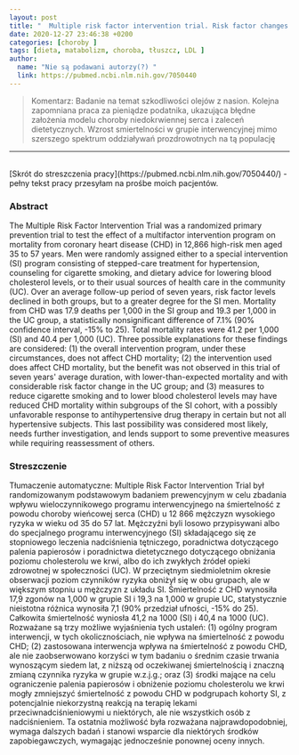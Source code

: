 ```yaml
---
layout: post
title: "  Multiple risk factor intervention trial. Risk factor changes and mortality results. Multiple Risk Factor Intervention Trial Research Group "
date: 2020-12-27 23:46:38 +0200
categories: [choroby ]
tags: [dieta, matabolizm, choroba, tłuszcz, LDL ]
author:
  name: "Nie są podawani autorzy(?) "
  link: https://pubmed.ncbi.nlm.nih.gov/7050440
---
```

> Komentarz: Badanie na temat szkodliwości olejów z nasion.
> Kolejna zapomniana praca za pieniądze podatnika, ukazująca błędne założenia modelu choroby niedokrwiennej serca i zaleceń dietetycznych. Wzrost smiertelności w grupie interwencyjnej mimo szerszego spektrum oddziaływań prozdrowotnych na tą populację
<hr>
<br>
[Skrót do streszczenia pracy](https://pubmed.ncbi.nlm.nih.gov/7050440/) - pełny tekst pracy przesyłam na prośbe moich pacjentów.

### Abstract
The Multiple Risk Factor Intervention Trial was a randomized primary prevention trial to test the effect of a multifactor intervention program on mortality from coronary heart disease (CHD) in 12,866 high-risk men aged 35 to 57 years. Men were randomly assigned either to a special intervention (SI) program consisting of stepped-care treatment for hypertension, counseling for cigarette smoking, and dietary advice for lowering blood cholesterol levels, or to their usual sources of health care in the community (UC). Over an average follow-up period of seven years, risk factor levels declined in both groups, but to a greater degree for the SI men. Mortality from CHD was 17.9 deaths per 1,000 in the SI group and 19.3 per 1,000 in the UC group, a statistically nonsignificant difference of 7.1% (90% confidence interval, -15% to 25). Total mortality rates were 41.2 per 1,000 (SI) and 40.4 per 1,000 (UC). Three possible explanations for these findings are considered: (1) the overall intervention program, under these circumstances, does not affect CHD mortality; (2) the intervention used does affect CHD mortality, but the benefit was not observed in this trial of seven years' average duration, with lower-than-expected mortality and with considerable risk factor change in the UC group; and (3) measures to reduce cigarette smoking and to lower blood cholesterol levels may have reduced CHD mortality within subgroups of the SI cohort, with a possibly unfavorable response to antihypertensive drug therapy in certain but not all hypertensive subjects. This last possibility was considered most likely, needs further investigation, and lends support to some preventive measures while requiring reassessment of others.

### Streszczenie
Tłumaczenie automatyczne:
Multiple Risk Factor Intervention Trial był randomizowanym podstawowym badaniem prewencyjnym w celu zbadania wpływu wieloczynnikowego programu interwencyjnego na śmiertelność z powodu choroby wieńcowej serca (CHD) u 12 866 mężczyzn wysokiego ryzyka w wieku od 35 do 57 lat. Mężczyźni byli losowo przypisywani albo do specjalnego programu interwencyjnego (SI) składającego się ze stopniowego leczenia nadciśnienia tętniczego, poradnictwa dotyczącego palenia papierosów i poradnictwa dietetycznego dotyczącego obniżania poziomu cholesterolu we krwi, albo do ich zwykłych źródeł opieki zdrowotnej w społeczności (UC). W przeciętnym siedmioletnim okresie obserwacji poziom czynników ryzyka obniżył się w obu grupach, ale w większym stopniu u mężczyzn z układu SI. Śmiertelność z CHD wynosiła 17,9 zgonów na 1,000 w grupie SI i 19,3 na 1,000 w grupie UC, statystycznie nieistotna różnica wynosiła 7,1 (90% przedział ufności, -15% do 25). Całkowita śmiertelność wyniosła 41,2 na 1000 (SI) i 40,4 na 1000 (UC). Rozważane są trzy możliwe wyjaśnienia tych ustaleń: (1) ogólny program interwencji, w tych okolicznościach, nie wpływa na śmiertelność z powodu CHD; (2) zastosowana interwencja wpływa na śmiertelność z powodu CHD, ale nie zaobserwowano korzyści w tym badaniu o średnim czasie trwania wynoszącym siedem lat, z niższą od oczekiwanej śmiertelnością i znaczną zmianą czynnika ryzyka w grupie w.z.j.g.; oraz (3) środki mające na celu ograniczenie palenia papierosów i obniżenie poziomu cholesterolu we krwi mogły zmniejszyć śmiertelność z powodu CHD w podgrupach kohorty SI, z potencjalnie niekorzystną reakcją na terapię lekami przeciwnadciśnieniowymi u niektórych, ale nie wszystkich osób z nadciśnieniem. Ta ostatnia możliwość była rozważana najprawdopodobniej, wymaga dalszych badań i stanowi wsparcie dla niektórych środków zapobiegawczych, wymagając jednocześnie ponownej oceny innych.

